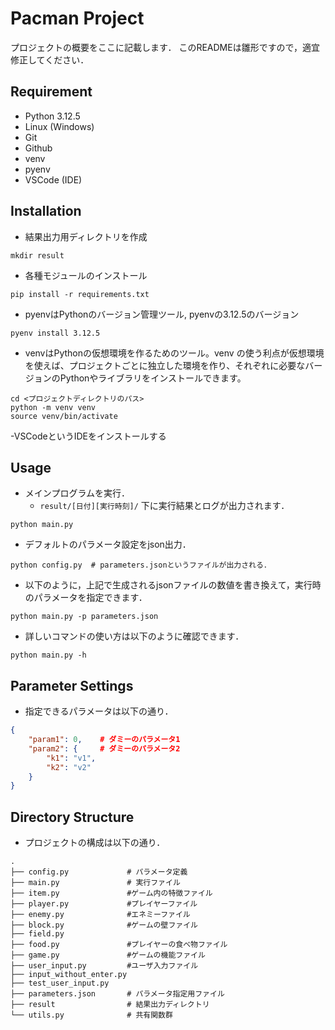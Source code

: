 # Pacman Project

プロジェクトの概要をここに記載します．
このREADMEは雛形ですので，適宜修正してください．

## Requirement
- Python 3.12.5
- Linux (Windows)
- Git
- Github
- venv
- pyenv
- VSCode (IDE)

## Installation
- 結果出力用ディレクトリを作成
```shell
mkdir result
```
- 各種モジュールのインストール
```shell
pip install -r requirements.txt
```
- pyenvはPythonのバージョン管理ツール, pyenvの3.12.5のバージョン
```shell
pyenv install 3.12.5
```
- venvはPythonの仮想環境を作るためのツール。venv の使う利点が仮想環境を使えば、プロジェクトごとに独立した環境を作り、それぞれに必要なバージョンのPythonやライブラリをインストールできます。
```shell
cd <プロジェクトディレクトリのパス>
python -m venv venv
source venv/bin/activate
```
-VSCodeというIDEをインストールする

## Usage
- メインプログラムを実行．
  - `result/[日付][実行時刻]/` 下に実行結果とログが出力されます．
```shell
python main.py
```
- デフォルトのパラメータ設定をjson出力．
```shell
python config.py  # parameters.jsonというファイルが出力される．
```
- 以下のように，上記で生成されるjsonファイルの数値を書き換えて，実行時のパラメータを指定できます．
```shell
python main.py -p parameters.json
```
- 詳しいコマンドの使い方は以下のように確認できます．
```shell
python main.py -h
```


## Parameter Settings

- 指定できるパラメータは以下の通り．
```json
{
    "param1": 0,    # ダミーのパラメータ1
    "param2": {     # ダミーのパラメータ2
        "k1": "v1",
        "k2": "v2"
    }
}
```

## Directory Structure
- プロジェクトの構成は以下の通り．
```shell
.
├── config.py             # パラメータ定義
├── main.py               # 実行ファイル
├── item.py               #ゲーム内の特徴ファイル
├── player.py             #プレイヤーファイル
├── enemy.py              #エネミーファイル
├── block.py              #ゲームの壁ファイル
├── field.py            
├── food.py               #プレイヤーの食べ物ファイル
├── game.py               #ゲームの機能ファイル
├── user_input.py         #ユーザ入力ファイル
├── input_without_enter.py
├── test_user_input.py  
├── parameters.json       # パラメータ指定用ファイル
├── result                # 結果出力ディレクトリ
└── utils.py              # 共有関数群
```
